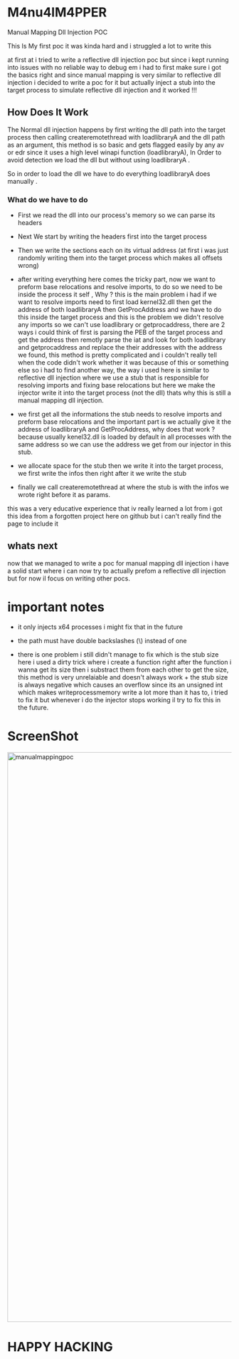 # M4nu4lM4PPER
Manual Mapping Dll Injection POC

This Is My first poc it was kinda hard and i struggled a lot to write this

at first at i tried to write a reflective dll injection poc but since i kept running into issues with no reliable way to debug em i had to first make sure i got the basics right and since manual mapping is very similar to reflective dll injection i decided to write a poc for it but actually inject a stub into the target process to simulate reflective dll injection and it worked !!! 


## How Does It Work

The Normal dll injection happens by first writing the dll path into the target process then calling createremotethread with loadlibraryA and the dll path as an argument, this method is so basic and gets flagged easily by any av or edr since it uses a high level winapi function (loadlibraryA), In Order to avoid detection we load the dll but without using loadlibraryA . 

So in order to load the dll we have to do everything loadlibraryA does manually .
 ### What do we have to do

 - First we read the dll into our process's memory so we can parse its headers
   
 - Next We start by writing the headers first into the target process
   
 - Then we write the sections each on its virtual address (at first i was just randomly writing them into the target process which makes all offsets wrong)
   
 - after writing everything here comes the tricky part, now we want to preform base relocations and resolve imports, to do so we need to be inside the process it self , Why ? this is the main problem i had if we want to resolve imports need to first load kernel32.dll then get the address of both loadlibraryA then GetProcAddress and we have to do this inside the target process and this is the problem we didn't resolve any imports so we can't use loadlibrary or getprocaddress, there are 2 ways i could think of first is parsing the PEB of the target process and get the address then remotly parse the iat and look for both loadlibrary and getprocaddress and replace the their addresses with the address we found, this method is pretty complicated and i couldn't really tell when the code didn't work whether it was because of this or something else so i had to find another way, the way i used here is similar to reflective dll injection where we use a stub that is responsible for resolving imports and fixing base relocations but here we make the injector write it into the target process  (not the dll) thats why this is still a manual mapping dll injection.
   
 - we first get all the informations the stub needs to resolve imports and preform base relocations and the important part is we actually give it the address of loadlibraryA and GetProcAddress, why does that work ? because usually kenel32.dll is loaded by default in all processes with the same address so we can use the address we get from our injector in this stub.
   
 - we allocate space for the stub then we write it into the target process, we first write the infos then right after it we write the stub
   
 - finally we call createremotethread at where the stub is with the infos we wrote right before it as params.

this was a very educative experience that iv really learned a lot from i got this idea from a forgotten project here on github but i can't really find the page to include it 

## whats next 


now that we managed to write a poc for manual mapping dll injection i have a solid start where i can now try to actually prefom a reflective dll injection but for now il focus on writing other pocs.
# important notes

- it only injects x64 processes i might fix that in the future
  
- the path must have double backslashes (\\) instead of one
  
- there is one problem i still didn't manage to fix which is the stub size here i used a dirty trick where i create a function right after the function i wanna get its size then i substract them from each other to get the size, this method is very unrelaiable and doesn't always work + the stub size is always negative which causes an overflow since its an unsigned int which makes writeprocessmemory write a lot more than it has to, i tried to fix it but whenever i do the injector stops working il try to fix this in the future.

# ScreenShot

<img width="1280" alt="manualmappingpoc" src="https://github.com/user-attachments/assets/6dcf1777-9763-4dbb-bc61-30b868b92991" />

# HAPPY HACKING

